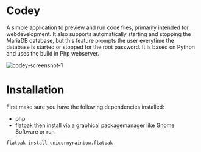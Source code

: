 # Codey
A simple application to preview and run code files, primarily intended for webdevelopment.
It also supports automatically starting and stopping the MariaDB database, but this feature prompts the user everytime the database is started or stopped for the root password.
It is based on Python and uses the build in Php webserver.

![codey-screenshot-1](https://unicornyrainbow.github.io/Codey/assets/codey.png)

# Installation
First make sure you have the following dependencies installed:
* php
* flatpak
then install via a graphical packagemanager like Gnome Software
or run
```commandline
flatpak install unicornyrainbow.flatpak
```